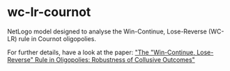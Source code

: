 # wc-lr-cournot
NetLogo model designed to analyse the Win-Continue, Lose-Reverse (WC-LR) rule in Cournot oligopolies.

For further details, have a look at the paper: <a target="_blank" href="http://dx.doi.org/10.1142/S0219525915500137">"The "Win-Continue, Lose-Reverse" Rule in Oligopolies: Robustness of Collusive Outcomes"</a>

